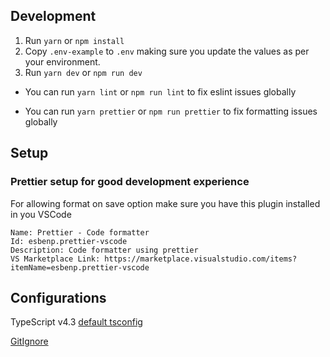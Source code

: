 ## Development

1. Run `yarn` or `npm install`
2. Copy `.env-example` to `.env` making sure you update the values as per your environment.
3. Run `yarn dev` or `npm run dev`

-   You can run `yarn lint` or `npm run lint` to fix eslint issues globally

-   You can run `yarn prettier` or `npm run prettier` to fix formatting issues globally

## Setup

### Prettier setup for good development experience

For allowing format on save option make sure you have this plugin installed in you VSCode

```
Name: Prettier - Code formatter
Id: esbenp.prettier-vscode
Description: Code formatter using prettier
VS Marketplace Link: https://marketplace.visualstudio.com/items?itemName=esbenp.prettier-vscode
```

## Configurations

TypeScript v4.3 [default tsconfig](https://github.com/microsoft/TypeScript-Node-Starter/blob/master/tsconfig.json)

[GitIgnore](https://github.com/github/gitignore/blob/master/Node.gitignore)
